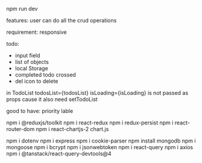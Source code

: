 npm run dev

features:
user can do all the crud operations

requirement: responsive

todo:

- input field
- list of objects
- local Storage
- completed todo crossed
- del icon to delete

in TodoList todosList={todosList} isLoading={isLoading} is not passed as props cause it also need setTodoList

good to have:
priority lable

npm i @reduxjs/toolkit
npm i react-redux
npm i redux-persist
npm i react-router-dom
npm i react-chartjs-2 chart.js

npm i dotenv
npm i express
npm i cookie-parser
npm install mongodb
npm i mongoose
npm i bcrypt
npm i jsonwebtoken
npm i react-query
npm i axios
npm i @tanstack/react-query-devtools@4
